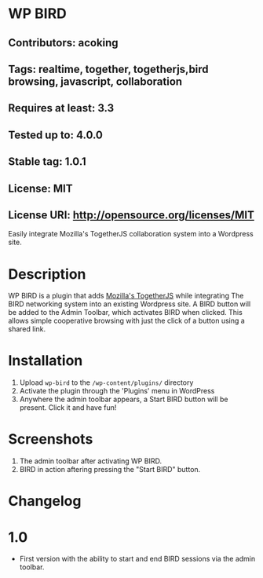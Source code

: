 WP BIRD 
======
## Contributors: acoking
## Tags: realtime, together, togetherjs,bird browsing, javascript, collaboration
## Requires at least: 3.3
## Tested up to: 4.0.0
## Stable tag: 1.0.1
## License: MIT
## License URI: http://opensource.org/licenses/MIT

Easily integrate Mozilla's TogetherJS collaboration system into a Wordpress site.

 # Description 

WP BIRD is a plugin that adds [Mozilla's TogetherJS](https://togetherjs.com/) while integrating The BIRD networking system into an existing Wordpress site. A BIRD button will be added to the Admin Toolbar, which activates BIRD when clicked. This allows simple cooperative browsing with just the click of a button using a shared link.



Installation
====

1. Upload `wp-bird` to the `/wp-content/plugins/` directory
2. Activate the plugin through the 'Plugins' menu in WordPress
3. Anywhere the admin toolbar appears, a Start BIRD button will be present. Click it and have fun!


Screenshots
==

1. The admin toolbar after activating WP BIRD.
2. BIRD in action aftering pressing the "Start BIRD" button.
 
Changelog 
=====

1.0 
====
* First version with the ability to start and end BIRD sessions via the admin toolbar.
